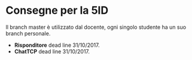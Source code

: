 # Consegne per la 5ID

Il branch master è utilizzato dal docente, ogni singolo studente ha un suo branch personale.
- **Risponditore** dead line 31/10/2017.
- **ChatTCP** dead line 31/10/2017.
